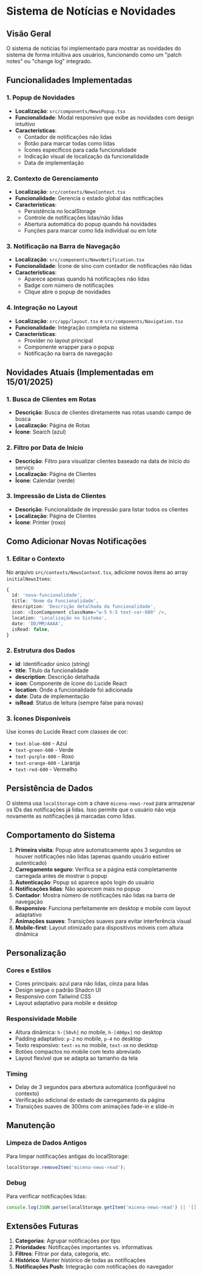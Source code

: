 # Sistema de Notícias e Novidades

## Visão Geral

O sistema de notícias foi implementado para mostrar as novidades do sistema de forma intuitiva aos usuários, funcionando como um "patch notes" ou "change log" integrado.

## Funcionalidades Implementadas

### 1. Popup de Novidades
- **Localização**: `src/components/NewsPopup.tsx`
- **Funcionalidade**: Modal responsivo que exibe as novidades com design intuitivo
- **Características**:
  - Contador de notificações não lidas
  - Botão para marcar todas como lidas
  - Ícones específicos para cada funcionalidade
  - Indicação visual de localização da funcionalidade
  - Data de implementação

### 2. Contexto de Gerenciamento
- **Localização**: `src/contexts/NewsContext.tsx`
- **Funcionalidade**: Gerencia o estado global das notificações
- **Características**:
  - Persistência no localStorage
  - Controle de notificações lidas/não lidas
  - Abertura automática do popup quando há novidades
  - Funções para marcar como lida individual ou em lote

### 3. Notificação na Barra de Navegação
- **Localização**: `src/components/NewsNotification.tsx`
- **Funcionalidade**: Ícone de sino com contador de notificações não lidas
- **Características**:
  - Aparece apenas quando há notificações não lidas
  - Badge com número de notificações
  - Clique abre o popup de novidades

### 4. Integração no Layout
- **Localização**: `src/app/layout.tsx` e `src/components/Navigation.tsx`
- **Funcionalidade**: Integração completa no sistema
- **Características**:
  - Provider no layout principal
  - Componente wrapper para o popup
  - Notificação na barra de navegação

## Novidades Atuais (Implementadas em 15/01/2025)

### 1. Busca de Clientes em Rotas
- **Descrição**: Busca de clientes diretamente nas rotas usando campo de busca
- **Localização**: Página de Rotas
- **Ícone**: Search (azul)

### 2. Filtro por Data de Início
- **Descrição**: Filtro para visualizar clientes baseado na data de início do serviço
- **Localização**: Página de Clientes
- **Ícone**: Calendar (verde)

### 3. Impressão de Lista de Clientes
- **Descrição**: Funcionalidade de impressão para listar todos os clientes
- **Localização**: Página de Clientes
- **Ícone**: Printer (roxo)

## Como Adicionar Novas Notificações

### 1. Editar o Contexto
No arquivo `src/contexts/NewsContext.tsx`, adicione novos itens ao array `initialNewsItems`:

```typescript
{
  id: 'nova-funcionalidade',
  title: 'Nome da Funcionalidade',
  description: 'Descrição detalhada da funcionalidade',
  icon: <IconComponent className="w-5 h-5 text-cor-600" />,
  location: 'Localização no Sistema',
  date: 'DD/MM/AAAA',
  isRead: false,
}
```

### 2. Estrutura dos Dados
- **id**: Identificador único (string)
- **title**: Título da funcionalidade
- **description**: Descrição detalhada
- **icon**: Componente de ícone do Lucide React
- **location**: Onde a funcionalidade foi adicionada
- **date**: Data de implementação
- **isRead**: Status de leitura (sempre false para novas)

### 3. Ícones Disponíveis
Use ícones do Lucide React com classes de cor:
- `text-blue-600` - Azul
- `text-green-600` - Verde
- `text-purple-600` - Roxo
- `text-orange-600` - Laranja
- `text-red-600` - Vermelho

## Persistência de Dados

O sistema usa `localStorage` com a chave `micena-news-read` para armazenar os IDs das notificações já lidas. Isso permite que o usuário não veja novamente as notificações já marcadas como lidas.

## Comportamento do Sistema

1. **Primeira visita**: Popup abre automaticamente após 3 segundos se houver notificações não lidas (apenas quando usuário estiver autenticado)
2. **Carregamento seguro**: Verifica se a página está completamente carregada antes de mostrar o popup
3. **Autenticação**: Popup só aparece após login do usuário
4. **Notificações lidas**: Não aparecem mais no popup
5. **Contador**: Mostra número de notificações não lidas na barra de navegação
6. **Responsivo**: Funciona perfeitamente em desktop e mobile com layout adaptativo
7. **Animações suaves**: Transições suaves para evitar interferência visual
8. **Mobile-first**: Layout otimizado para dispositivos móveis com altura dinâmica

## Personalização

### Cores e Estilos
- Cores principais: azul para não lidas, cinza para lidas
- Design segue o padrão Shadcn UI
- Responsivo com Tailwind CSS
- Layout adaptativo para mobile e desktop

### Responsividade Mobile
- Altura dinâmica: `h-[50vh]` no mobile, `h-[400px]` no desktop
- Padding adaptativo: `p-2` no mobile, `p-4` no desktop
- Texto responsivo: `text-xs` no mobile, `text-sm` no desktop
- Botões compactos no mobile com texto abreviado
- Layout flexível que se adapta ao tamanho da tela

### Timing
- Delay de 3 segundos para abertura automática (configurável no contexto)
- Verificação adicional do estado de carregamento da página
- Transições suaves de 300ms com animações fade-in e slide-in

## Manutenção

### Limpeza de Dados Antigos
Para limpar notificações antigas do localStorage:
```javascript
localStorage.removeItem('micena-news-read');
```

### Debug
Para verificar notificações lidas:
```javascript
console.log(JSON.parse(localStorage.getItem('micena-news-read') || '[]'));
```

## Extensões Futuras

1. **Categorias**: Agrupar notificações por tipo
2. **Prioridades**: Notificações importantes vs. informativas
3. **Filtros**: Filtrar por data, categoria, etc.
4. **Histórico**: Manter histórico de todas as notificações
5. **Notificações Push**: Integração com notificações do navegador
